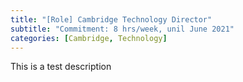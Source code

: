 ```yaml
---
title: "[Role] Cambridge Technology Director"
subtitle: "Commitment: 8 hrs/week, unil June 2021"
categories: [Cambridge, Technology]
---
```


This is a test description